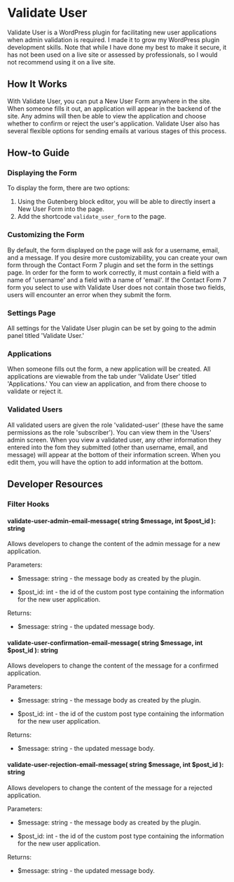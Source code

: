 # Validate User
Validate User is a WordPress plugin for facilitating new user applications when admin validation is required. I made it to grow my WordPress plugin development skills. Note that while I have done my best to make it secure, it has not been used on a live site or assessed by professionals, so I would not recommend using it on a live site.

## How It Works
With Validate User, you can put a New User Form anywhere in the site.  When someone fills it out, an application will appear in the backend of the site.  Any admins will then be able to view the application and choose whether to confirm or reject the user's application.  Validate User also has several flexible options for sending emails at various stages of this process.

## How-to Guide

### Displaying the Form
To display the form, there are two options:
1. Using the Gutenberg block editor, you will be able to directly insert a New User Form into the page.
2. Add the shortcode `validate_user_form` to the page.

### Customizing the Form
By default, the form displayed on the page will ask for a username, email, and a message.  If you desire more customizability, you can create your own form through the Contact Form 7 plugin and set the form in the settings page.  In order for the form to work correctly, it must contain a field with a name of 'username' and a field with a name of 'email'.  If the Contact Form 7 form you select to use with Validate User does not contain those two fields, users will encounter an error when they submit the form.

### Settings Page
All settings for the Validate User plugin can be set by going to the admin panel titled 'Validate User.'

### Applications
When someone fills out the form, a new application will be created.  All applications are viewable from the tab under 'Validate User' titled 'Applications.'  You can view an application, and from there choose to validate or reject it.

### Validated Users
All validated users are given the role 'validated-user' (these have the same permissions as the role 'subscriber').  You can view them in the 'Users' admin screen.  When you view a validated user, any other information they entered into the fom they submitted (other than username, email, and message) will appear at the bottom of their information screen.  When you edit them, you will have the option to add information at the bottom.

## Developer Resources
### Filter Hooks
#### validate-user-admin-email-message( string $message, int $post_id ): string
Allows developers to change the content of the admin message for a new application.

Parameters:

- $message: string - the message body as created by the plugin.

- $post_id: int - the id of the custom post type containing the information for the new user application.

Returns:

- $message: string - the updated message body.

#### validate-user-confirmation-email-message( string $message, int $post_id ): string
Allows developers to change the content of the message for a confirmed application.

Parameters:

- $message: string - the message body as created by the plugin.

- $post_id: int - the id of the custom post type containing the information for the new user application.

Returns:

- $message: string - the updated message body.

#### validate-user-rejection-email-message( string $message, int $post_id ): string
Allows developers to change the content of the message for a rejected application.

Parameters:

- $message: string - the message body as created by the plugin.

- $post_id: int - the id of the custom post type containing the information for the new user application.

Returns:

- $message: string - the updated message body.
